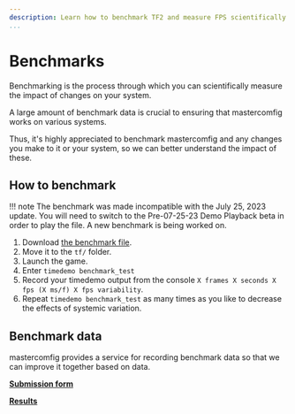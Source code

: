 ```yaml
---
description: Learn how to benchmark TF2 and measure FPS scientifically.
...
```


# Benchmarks

Benchmarking is the process through which you can scientifically measure the impact of changes on your system.

A large amount of benchmark data is crucial to ensuring that mastercomfig works on various systems.

Thus, it's highly appreciated to benchmark mastercomfig and any changes you make to it or your system, so we can better understand the impact of these.

## How to benchmark

!!! note
    The benchmark was made incompatible with the July 25, 2023 update.
    You will need to switch to the Pre-07-25-23 Demo Playback beta in order to play the file. A new benchmark is being worked on.

1. Download [the benchmark file](https://mega.nz/file/f8tlhDhR#nYgghqybOK15ObUykEczewB3242XHb_bJ4JP0rv1q6k).
2. Move it to the `tf/` folder.
3. Launch the game.
4. Enter `timedemo benchmark_test`
5. Record your timedemo output from the console `X frames X seconds X fps (X ms/f) X fps variability`.
6. Repeat `timedemo benchmark_test` as many times as you like to decrease the effects of systemic variation.

## Benchmark data

mastercomfig provides a service for recording benchmark data so that we can improve it together based on data.

[**Submission form**](https://airtable.com/shrckjh0jqeZdeIYN)

[**Results**](https://airtable.com/shrxpulcQulOi16Wm)
